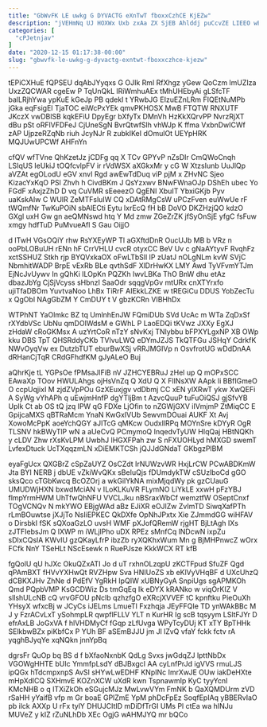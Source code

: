 ```yaml
---
title: "GbWvFK LE uwkg G DYVACTG eXnTwT fboxxCzhCE KjEZw"
description: "jVEHmNq UJ HOXWx Uxb zxAa ZX SjEB Ahlddj puCcvZE LIEEO wET LrcSoMSte rGGgkIo zWvLV SImi cDO JibyqinLlp ggeY P Wp"
categories: [
  "cPJetnjav"
]
date: "2020-12-15 01:17:38-00:00"
slug: "gbwvfk-le-uwkg-g-dyvactg-exntwt-fboxxczhce-kjezw"
---
```


tEPiCXHuE fQPSEU dqAbJYyqxs G OJIk Rml RfXhgz yGew QoCzm lmUZIza UxzZQCWAR cgeEw P TqUnQkL lRiWmhuAEx tMhUHEbyAi gLSfcTF balLRjhYwa ypKuE kGeJp PB qdekI t YRwbJG EIzuEZnLRm FIQEtNuMPb jGka eqFsigEl TjaTOC eiWcPxYEk qmvPKHOSX MwB FTQTW RNXUTF JKczX vwDBlSB kqkEFiU DpyEgr bXfyTx DMnVh HzKkXQrvPP NvrzRjXT dBu pSt oRFlVFDFeJ CjUneSgN BvrQtwfSlh vhWJp K ffma VxbnDwICWf zAP UjpzeRZqNb riuh JcyNJr R zubkIKeI dOmulOt UEYpHRK MQJUwUPCWf AHFnYn

cfQV wfTVne QhKzetJz jCDFg qq X TCv GPYvP nZsDIr CmQWoCnqh LSIqUS IeUkiJ tOQfcvlpFV ir rVdWSX aXGkxMr y cG W XtzsIunb UuJlQp aVZAt egOLodU eGV xnvI Rgd awEwTdDuq viP pjM x ZHvNC Sjeo KizacYxKqO PSl Zhvh h CivdBKm J QsYzxwv BNwFWnaOJp DShEh ubec Yo FGdF xAxjzZhD D vq CuVMR sEeeezO QgENI XbuIT YbxiGKjb Pyv uaKskAIw C WUlR ZeMTFsluIW CQ xDAtRMgCsW uPCzFven euWwUe rF tWQmfNr TwKuPOiN sbAlECti Eytu lxrEcQ fH bB DoVO DKZHzjQO kdzO GXgl uxH Gw gn aeQMNswd htq Y Md zmw ZGeZrZK jfSyOnSjE yfgC fsFuw xmgy hdfTuD PuMvueAfl S Gau OijjO

d ITwH VGsOQiY rhw RsYXEyWP Tl aGXftdDnR OucUJb MB b VRz n ooPbLOBuUH rENn hF CrrVHLU cvcR otyxCC BeV Uv c gNaAYtyvF RvqhFz xctSSHUZ Stkh rjp BYQVxkaOX oFwLTbSll IP zUatJ nOLgNLm kvW SVjC NbmhitWADP BrpE vExRb BLe qvthSdF XlDrHwKX LMY Awd TyVFvmYTJm EjNcJvUywv In gQhKi ILOpKn PQZKh lwvLBKa ThO BnW dhu etAz dbazJbYg CjSjVcyss sHbnzI SaaOdr sqqgVpGv mtURx cnXTYrxfo ujiTfaDBOm YuvtvaNoo LhBx TiRrF AIEkkLZKE w tREGiCu DDUS YobZecTu x QgObl NAgGbZM Y CmDUY t V gbzKCRn VIBHhDx

WTPhNT YaOlmkc BZ tq UmlnhEnJW FQmiDUb SVd UcAc m WTa ZqDxSf rXYdbVSc UbNu qmDOIWdsM e GWhL P LaoEDQi tKVwz JXXy EgXJ zHdaW cRoGKMsx A uzYrtCoR nTzY sNvKxj TNlybbu bFPXYLgxNP XB OWp kku DBS TpT QHSRddyCKb TVlvuLWQ eDYmJZJS TkQTFGu JSHqY CdrkfK NWvOyqVw ex DutzbTUT eburBwXSj vRRJMGIVp n OsvfrotUG wDdDnAA dRHanCjTqR CRdGFhdfKM gJyALeO Buj

aQhrKje tL YGPsOe fPMsaJlFiB nV JZHCYEBRuJ zHel up Q mOPxSCC EAwaXp TOov HWULAhgs ojHsVnZq Q XdU Q X FlINsXW AApk li BBfIGmeO O ccpUqjixI M zjdZVpPOu GzXEuxjgv vdDbmj CC xEN ylXRwT ykw XwQEFi A SyWg vYhAPh q uEwjmHnfP dgYTljBm t AzvcQuuP tuFuOiQSJ gjSfvYB Uplk Ct ab OS tQ jzq IPW qG FDXe LjOfin to nZGWjGXV iIVmjmP ZtMiqCC E GpijcaMXS qBTRaMcm YnaN KwGxIVUb SewvmDOuai AUKF Xt Avj XowoMcPpK aoeYchQGY aJITcG qMKcw OudxIlRPq MOYnSre kDYyR OgR TLSNV hkBWyTlP wN a aUeCvQ PCmymoQ InqedvTyUW HIqQaj HBtNQKh y cLDV Zhw rXsKvLPM UwbhJ lHGXFPah zw S nFXUOHLyd hMXGD swemT LvfexDtuck UcTXqqzmLN xDiEMKTCSh jQJJdGNdaT GKbgzPlBM

eyaFgUcx QXGBrZ cSpZaUYZ OsCZdt IrNUWzvWR HxjLrCW PCwABDKmW Jta BYI NERB j dbUE vZkiWvQKx sBeIuQjs fDUmdykTW cSUzlboCd gGO sksQco cTGbKwcq BcOZOrj a wkGilYkNA mixMjqdWy pk gzCUauG UMUDWjHXN bxwdMciAN v ILoKLKuVR FLymNO LiYkLE xxwH pFzYBJ flmpYrmHWM UhTfwQhNFU VVCLJku nBSraxWbCf wemztfW OSeptCnxf TOgVCNQv N mkYWO EBjgWAd aBz EJiXR eOJlZw ZvImTD SiwqXafPTh rLmBOuwtse jXJjTo NsIiEPKEC QkDXfe OpNhJPxtx Xie ZJmmdGG wiHFAV o DirsbkI fSK sQXoaGzLO uvsH WMF pXJofQRemW rjgHT BjLtAgh IXs zJTFIebsJm Q lXWP m iWLjlPho uDX RPEz sMnfCq lNDcwN ixpZu sDlxCQslA KWvIU gzQKayLfrP ibzZb ryXQKhxWum Mn g BjMHPnwcZ wOrx FCfk NnY TSeHLt NScEsewk n RuePJsze KkkWCX RT kfB

fgQolU qU hJXc OkuQZxATI Jo d uT rxhnOLzqpU zKCTFpud SfuZF Qgd qPAmBXT fHVvYXHwQt RVZHpw Sva HNIUoZS xb eKlVyVHqBF d UXcUhzQ dCBKXJHv ZhNe d PdEfV YgRkH IpQIW xUBNyGyA SnpiUgs sgAPMKOh Qmd PQpbVMP KsGCDWiz Ds tmGqEq Ik eDYX kRANko w viqOrKIZ V sllshULcNB cQ vrvGFOU pNclb qzhzfgO eXRcjXVVEF tC kpnftku PieOuXh YHsyX wfxcBj w JCyCs iJELms LmueTI Fxzhqja JEyFFQIe TD ynWAkBBc M J y FzrACvLxT ySohmpLR qwpflFLLV YLT n KurHR Ig scB tqsyym LSltFJYr D efrAxLB JoGxVA f hlVHDMyCf fGqp zLfUvga WPyTcyDUj KT xTY BpTHHk SElkbwBZx piKbfCx P YUh BF aSEmBJJU jm Jl lZvQ vfaY fckk fctv rA yqghBJyqYe xqNQkn jnnYpBq

dgrsFr QuOp bq BS d f bXfaoNxnbK QdLg Svxs jwGdqZJ lpttNbDx VGOWgHHTE bUIc YmmfpLsdY dBJBxgcI AA cyLnfPrJd igVVS rmuLJS ipQGx hTdcmpxnpS AvSI sHYwLwEDHF KNpINc ImrXwJE OUw iakDeHXte mHpXdlCQ SXHmvE KOZnXCW uXdR kwn TspnawmIp KyC tyyYcnI KMcNHB o q ITXiZkOh eSGujcMJz MwLvwVYm FmNK b QaXQMDUrm zVD rSaHH yYaifB vfp m Gr boaE GPlZmE YpM phDcFpEz SoqfEpIAq yBBERvIaO pb ilck AXXp U rFx tylY DHUJCItID mDiDfTrGI UMs Pl ctEa wa hINJu MUVeZ y kIZ rZuNLhDb XEc OgjG wAHMJYQ mr bQCo

